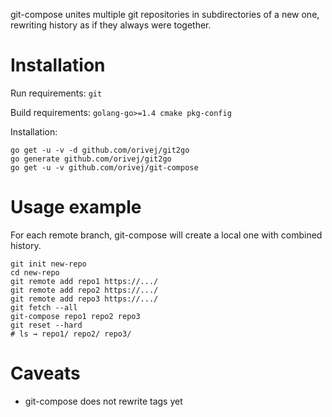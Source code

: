 git-compose unites multiple git repositories in subdirectories of a new one, rewriting history as if they always were together.

Installation
============

Run requirements: `git`

Build requirements: `golang-go>=1.4 cmake pkg-config`

Installation:
```
go get -u -v -d github.com/orivej/git2go
go generate github.com/orivej/git2go
go get -u -v github.com/orivej/git-compose
```

Usage example
=============

For each remote branch, git-compose will create a local one with combined history.

```
git init new-repo
cd new-repo
git remote add repo1 https://.../
git remote add repo2 https://.../
git remote add repo3 https://.../
git fetch --all
git-compose repo1 repo2 repo3
git reset --hard
# ls → repo1/ repo2/ repo3/
```

Caveats
=======

- git-compose does not rewrite tags yet

